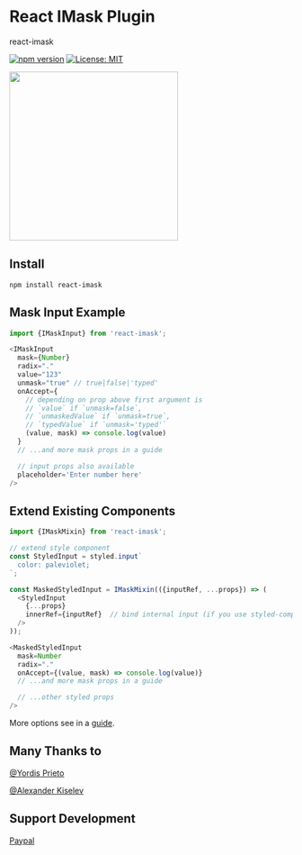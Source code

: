 # React IMask Plugin
react-imask

[![npm version](https://badge.fury.io/js/react-imask.svg)](https://badge.fury.io/js/react-imask)
[![License: MIT](https://img.shields.io/badge/License-MIT-yellow.svg)](https://opensource.org/licenses/MIT)

<a href="https://opencollective.com/imask/donate" target="_blank">
  <img src="https://opencollective.com/imask/donate/button.png?color=blue" width=300 />
</a>

## Install
`npm install react-imask`

## Mask Input Example
```javascript
import {IMaskInput} from 'react-imask';

<IMaskInput
  mask={Number}
  radix="."
  value="123"
  unmask="true" // true|false|'typed'
  onAccept={
    // depending on prop above first argument is
    // `value` if `unmask=false`,
    // `unmaskedValue` if `unmask=true`,
    // `typedValue` if `unmask='typed'`
    (value, mask) => console.log(value)
  }
  // ...and more mask props in a guide

  // input props also available
  placeholder='Enter number here'
/>
```

## Extend Existing Components
```javascript
import {IMaskMixin} from 'react-imask';

// extend style component
const StyledInput = styled.input`
  color: paleviolet;
`;

const MaskedStyledInput = IMaskMixin(({inputRef, ...props}) => (
  <StyledInput
    {...props}
    innerRef={inputRef}  // bind internal input (if you use styled-components V4, use "ref" instead "innerRef")
  />
));

<MaskedStyledInput
  mask=Number
  radix="."
  onAccept={(value, mask) => console.log(value)}
  // ...and more mask props in a guide

  // ...other styled props
/>
```
More options see in a [guide](https://unmanner.github.io/imaskjs/guide.html).

## Many Thanks to
[@Yordis Prieto](https://github.com/yordis)

[@Alexander Kiselev](https://github.com/MaaKut)

## Support Development
[Paypal](https://www.paypal.me/alexeykryazhev/3)
